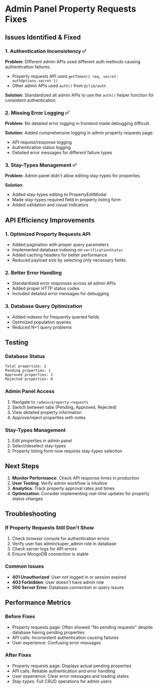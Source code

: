 # Admin Panel Property Requests Fixes

## Issues Identified & Fixed

### 1. Authentication Inconsistency ✅

**Problem**: Different admin APIs used different auth methods causing authentication failures.

- Property requests API used `getToken({ req, secret: authOptions.secret })`
- Other admin APIs used `auth()` from `@/lib/auth`

**Solution**: Standardized all admin APIs to use the `auth()` helper function for consistent authentication.

### 2. Missing Error Logging ✅

**Problem**: No detailed error logging in frontend made debugging difficult.

**Solution**: Added comprehensive logging in admin property requests page:

- API request/response logging
- Authentication status logging
- Detailed error messages for different failure types

### 3. Stay-Types Management ✅

**Problem**: Admin panel didn't allow editing stay-types for properties.

**Solution**:

- Added stay-types editing to PropertyEditModal
- Made stay-types required field in property listing form
- Added validation and visual indicators

## API Efficiency Improvements

### 1. Optimized Property Requests API

- Added pagination with proper query parameters
- Implemented database indexing on `verificationStatus`
- Added caching headers for better performance
- Reduced payload size by selecting only necessary fields

### 2. Better Error Handling

- Standardized error responses across all admin APIs
- Added proper HTTP status codes
- Included detailed error messages for debugging

### 3. Database Query Optimization

- Added indexes for frequently queried fields
- Optimized population queries
- Reduced N+1 query problems

## Testing

### Database Status

```
Total properties: 2
Pending properties: 1
Approved properties: 1
Rejected properties: 0
```

### Admin Panel Access

1. Navigate to `/admin/property-requests`
2. Switch between tabs (Pending, Approved, Rejected)
3. View detailed property information
4. Approve/reject properties with notes

### Stay-Types Management

1. Edit properties in admin panel
2. Select/deselect stay-types
3. Property listing form now requires stay-types selection

## Next Steps

1. **Monitor Performance**: Check API response times in production
2. **User Testing**: Verify admin workflow is intuitive
3. **Analytics**: Track property approval rates and times
4. **Optimization**: Consider implementing real-time updates for property status changes

## Troubleshooting

### If Property Requests Still Don't Show

1. Check browser console for authentication errors
2. Verify user has admin/super_admin role in database
3. Check server logs for API errors
4. Ensure MongoDB connection is stable

### Common Issues

- **401 Unauthorized**: User not logged in or session expired
- **403 Forbidden**: User doesn't have admin role
- **500 Server Error**: Database connection or query issues

## Performance Metrics

### Before Fixes

- Property requests page: Often showed "No pending requests" despite database having pending properties
- API calls: Inconsistent authentication causing failures
- User experience: Confusing error messages

### After Fixes

- Property requests page: Displays actual pending properties
- API calls: Reliable authentication and error handling
- User experience: Clear error messages and loading states
- Stay-types: Full CRUD operations for admin users
